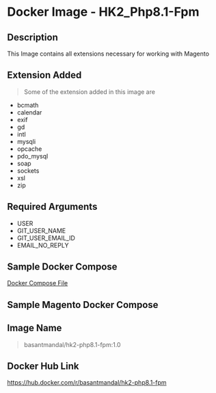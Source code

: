 # Docker Image - HK2_Php8.1-Fpm

## Description

This Image contains all extensions necessary for working with Magento

## Extension Added

> Some of the extension added in this image are

- bcmath
- calendar
- exif 
- gd
- intl
- mysqli
- opcache
- pdo_mysql
- soap
- sockets
- xsl
- zip

## Required Arguments 
- USER
- GIT_USER_NAME
- GIT_USER_EMAIL_ID
- EMAIL_NO_REPLY

## Sample Docker Compose 

[Docker Compose File](test/docker-compose.yml)

## Sample Magento Docker Compose

## Image Name

> basantmandal/hk2-php8.1-fpm:1.0

## Docker Hub Link

https://hub.docker.com/r/basantmandal/hk2-php8.1-fpm